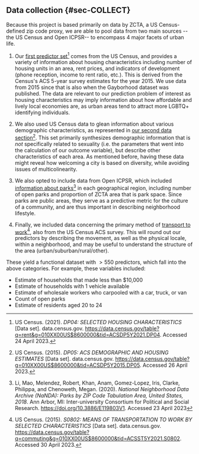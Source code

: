 ## Data collection {#sec-COLLECT}

Because this project is based primarily on data by ZCTA, a US Census-defined zip code proxy, we are able to pool data from two main sources -- the US Census and Open ICPSR-- to encompass 4 major facets of urban life.

1. Our [first predictor set](https://data.census.gov/table?q=rent&g=010XX00US$8600000&tid=ACSDP5Y2021.DP04)[^2] comes from the US Census, and provides a variety of information about housing characteristics including number of housing units in an area, rent prices, and indicators of development (phone reception, income to rent ratio, etc.). This is derived from the Census's ACS 5-year survey estimates for the year 2015. We use data from 2015 since that is also when the Gayborhood dataset was published. The data are relevant to our prediction problem of interest as housing characteristics may imply information about how affordable and lively local economies are, as urban areas tend to attract more LGBTQ+ identifying individuals.

[^2]: US Census. (2021). *DP04: SELECTED HOUSING CHARACTERISTICS* [Data set]. data.census.gov. https://data.census.gov/table?q=rent&g=010XX00US$8600000&tid=ACSDP5Y2021.DP04. Accessed 24 April 2023.

2. We also used US Census data to glean information about various demographic characteristics, as represented in [our second data section](https://data.census.gov/table?g=010XX00US$8600000&tid=ACSDP5Y2015.DP05)[^3]. This set primarily synthesizes demographic information that is *not* specifically related to sexuality (i.e. the parameters that went into the calculation of our outcome variable), but describe other characteristics of each area. As mentioned before, having these data might reveal how welcoming a city is based on diversity, while avoiding issues of multicolinearity.

[^3]: US Census. (2015). *DP05: ACS DEMOGRAPHIC AND HOUSING ESTIMATES* [Data set]. data.census.gov. https://data.census.gov/table?g=010XX00US$8600000&tid=ACSDP5Y2015.DP05. Accessed 26 April 2023.


3. We also opted to include data from Open ICPSR, which included [information about parks](https://doi.org/10.3886/E119803V1)[^4] in each geographical region, including number of open parks and proportion of ZCTA area that is park space. Since parks are public areas, they serve as a predictive metric for the culture of a community, and are thus important in describing neighborhood lifestyle.

[^4]: Li, Mao, Melendez, Robert, Khan, Anam, Gomez-Lopez, Iris, Clarke, Philippa, and Chenoweth, Megan. (2020). *National Neighborhood Data Archive (NaNDA): Parks by ZIP Code Tabulation Area, United States, 2018*. Ann Arbor, MI: Inter-university Consortium for Political and Social Research. https://doi.org/10.3886/E119803V1. Accessed 23 April 2023

4. Finally, we included data concerning the primary method of [transport to work](https://data.census.gov/table?q=commuting&g=010XX00US$8600000&tid=ACSST5Y2021.S0802)[^5], also from the US Census ACS survey. This will round out our predictors by describing the movement, as well as the physical locale, within a neighborhood, and may be useful to understand the structure of the area (urban/suburban/rural/other).

[^5]: US Census. (2015). *S0802: MEANS OF TRANSPORTATION TO WORK BY SELECTED CHARACTERISTICS* [Data set]. data.census.gov. https://data.census.gov/table?q=commuting&g=010XX00US$8600000&tid=ACSST5Y2021.S0802. Accessed 30 April 2023.

These yield a functional dataset with $> 550$ predictors, which fall into the above categories. For example, these variables included:

- Estimate of households that made less than $10,000
- Estimate of households with 1 vehicle available
- Estimate of wholesale workers who carpooled with a car, truck, or van
- Count of open parks
- Estimate of residents aged 20 to 24